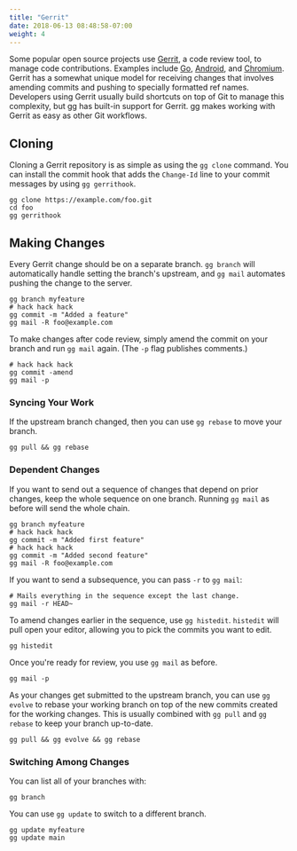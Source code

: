 ```yaml
---
title: "Gerrit"
date: 2018-06-13 08:48:58-07:00
weight: 4
---
```


Some popular open source projects use [Gerrit][], a code review tool, to
manage code contributions. Examples include [Go][], [Android][], and
[Chromium][]. Gerrit has a somewhat unique model for receiving changes that
involves amending commits and pushing to specially formatted ref names.
Developers using Gerrit usually build shortcuts on top of Git to manage this
complexity, but gg has built-in support for Gerrit. gg makes working with
Gerrit as easy as other Git workflows.

[Gerrit]: https://www.gerritcodereview.com/
[Go]: https://golang.org/
[Android]: https://source.android.com/
[Chromium]: https://www.chromium.org/

<!--more-->

## Cloning

Cloning a Gerrit repository is as simple as using the `gg clone` command. You
can install the commit hook that adds the `Change-Id` line to your commit
messages by using `gg gerrithook`.

```shell
gg clone https://example.com/foo.git
cd foo
gg gerrithook
```

## Making Changes

Every Gerrit change should be on a separate branch. `gg branch` will
automatically handle setting the branch's upstream, and `gg mail` automates
pushing the change to the server.

```shell
gg branch myfeature
# hack hack hack
gg commit -m "Added a feature"
gg mail -R foo@example.com
```

To make changes after code review, simply amend the commit on your branch and
run `gg mail` again. (The `-p` flag publishes comments.)

```shell
# hack hack hack
gg commit -amend
gg mail -p
```

### Syncing Your Work

If the upstream branch changed, then you can use `gg rebase` to move your
branch.

```shell
gg pull && gg rebase
```

### Dependent Changes

If you want to send out a sequence of changes that depend on prior changes, keep
the whole sequence on one branch. Running `gg mail` as before will send the
whole chain.

```shell
gg branch myfeature
# hack hack hack
gg commit -m "Added first feature"
# hack hack hack
gg commit -m "Added second feature"
gg mail -R foo@example.com
```

If you want to send a subsequence, you can pass `-r` to `gg mail`:

```shell
# Mails everything in the sequence except the last change.
gg mail -r HEAD~
```

To amend changes earlier in the sequence, use `gg histedit`. `histedit` will
pull open your editor, allowing you to pick the commits you want to edit.

```shell
gg histedit
```

Once you're ready for review, you use `gg mail` as before.

```shell
gg mail -p
```

As your changes get submitted to the upstream branch, you can use `gg evolve` to
rebase your working branch on top of the new commits created for the working
changes. This is usually combined with `gg pull` and `gg rebase` to keep your
branch up-to-date.

```shell
gg pull && gg evolve && gg rebase
```

### Switching Among Changes

You can list all of your branches with:

```shell
gg branch
```

You can use `gg update` to switch to a different branch.

```shell
gg update myfeature
gg update main
```
